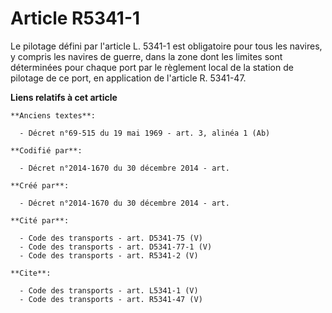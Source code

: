 # Article R5341-1

Le pilotage défini par l'article L. 5341-1 est obligatoire pour tous les navires, y compris les navires de guerre, dans la
zone dont les limites sont déterminées pour chaque port par le règlement local de la station de pilotage de ce port, en
application de l'article R. 5341-47.

**Liens relatifs à cet article**

	**Anciens textes**:

	  - Décret n°69-515 du 19 mai 1969 - art. 3, alinéa 1 (Ab)

	**Codifié par**:

	  - Décret n°2014-1670 du 30 décembre 2014 - art.

	**Créé par**:

	  - Décret n°2014-1670 du 30 décembre 2014 - art.

	**Cité par**:

	  - Code des transports - art. D5341-75 (V)
	  - Code des transports - art. D5341-77-1 (V)
	  - Code des transports - art. R5341-2 (V)

	**Cite**:

	  - Code des transports - art. L5341-1 (V)
	  - Code des transports - art. R5341-47 (V)
